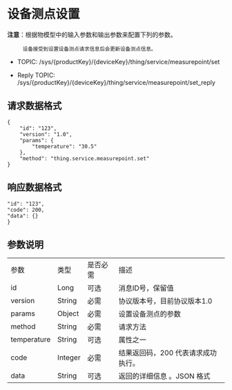 # 设备测点设置

**注意**：根据物模型中的输入参数和输出参数来配置下列的参数。

         设备接受到设置设备测点请求信息后会更新设备测点信息。

- TOPIC: /sys/{productKey}/{deviceKey}/thing/service/measurepoint/set

- Reply TOPIC: /sys/{productKey}/{deviceKey}/thing/service/measurepoint/set_reply

## 请求数据格式

```
{
	"id": "123",
	"version": "1.0",
	"params": {
		"temperature": "30.5"
	},
	"method": "thing.service.measurepoint.set"
}

```

## 响应数据格式

```
"id": "123",
"code": 200,
"data": {}
}

```

## 参数说明

<table>
  <tr>
    <td>参数 </td>
    <td>类型 </td>
    <td>是否必需 </td>
    <td>描述 </td>
  </tr>
  <tr>
    <td>id</td>
    <td>Long</td>
    <td>可选 </td>
    <td>消息ID号，保留值 </td>
  </tr>
  <tr>
    <td>version</td>
    <td>String</td>
    <td>必需 </td>
    <td>协议版本号，目前协议版本1.0</td>
  </tr>
  <tr>
    <td>params</td>
    <td>Object</td>
    <td>必需 </td>
    <td>设置设备测点的参数 </td>
  </tr>
  <tr>
    <td>method</td>
    <td>String</td>
    <td>必需 </td>
    <td>请求方法 </td>
  </tr>
  <tr>
    <td>temperature</td>
    <td>String</td>
    <td>可选 </td>
    <td>属性之一 </td>
  </tr>
  <tr>
    <td>code</td>
    <td>Integer</td>
    <td>必需 </td>
    <td>结果返回码，200 代表请求成功执行。 </td>
  </tr>
  <tr>
    <td>data</td>
    <td>String</td>
    <td>可选 </td>
    <td>返回的详细信息 。JSON 格式 </td>
  </tr>
</table>
